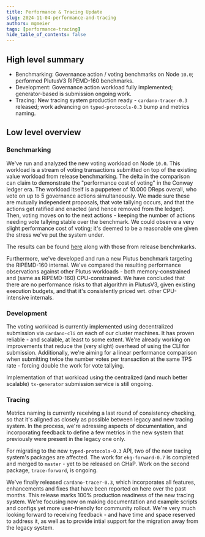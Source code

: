 ```yaml
---
title: Performance & Tracing Update
slug: 2024-11-04-performance-and-tracing
authors: mgmeier
tags: [performance-tracing]
hide_table_of_contents: false
---
```


## High level summary

* Benchmarking: Governance action / voting benchmarks on Node `10.0`; performed PlutusV3 RIPEMD-160 benchmarks.
* Development: Governance action workload fully implemented; generator-based is submission ongoing work.
* Tracing: New tracing system production ready - `cardano-tracer-0.3` released; work advancing on `typed-protocols-0.3` bump and metrics naming.


## Low level overview


### Benchmarking

We've run and analyzed the new voting workload on Node `10.0`. This workload is a stream of voting transactions submitted on top of the existing
value workload from release benchmarking. The delta in the comparison can claim to demonstrate the "performance cost of voting" in the Conway ledger era.
The workload itself is a puppeteer of 10.000 DReps overall, who vote on up to 5 governance actions simultaneously. We made sure these are
mutually independent proposals, that vote tallying occurs, and that the actions get ratified and enacted (and hence removed from the ledger). Then, voting moves on to
the next actions - keeping the number of actions needing vote tallying stable over the benchmark. We could observe a very slight performance cost of voting; it's
deemed to be a reasonable one given the stress we've put the system under.  

The results can be found [here](/reports/2024-10-performance-10.1.1) along with those from release benchmkarks.  

Furthermore, we've developed and run a new Plutus benchmark targeting the RIPEMD-160 internal. We've compared the resulting performance observations against
other Plutus workloads - both memory-constrained and (same as RIPEMD-160) CPU-constrained. We have concluded that there are no performance risks to that algorithm in PlutusV3,
given existing execution budgets, and that it's consistently priced wrt. other CPU-intensive internals.


### Development

The voting workload is currently implemented using decentralized submission via `cardano-cli` on each of our cluster machines. It has proven reliable - and scalable,
at least to some extent. We're already working on improvements that reduce the (very slight) overhead of using the CLI for submission. Additionally, we're aiming
for a linear performance comparison when submitting twice the number votes per transaction at the same TPS rate - forcing double the work for vote tallying. 

Implementation of that workload using the centralized (and much better scalable) `tx-generator` submission service is still ongoing.

### Tracing

Metrics naming is currently receiving a last round of consistency checking, so that it's aligned as closely as possible between legacy and new tracing system. In the process, we're
adressing aspects of documentation, and incorporating feedback to define a few metrics in the new system that previously were present in the legacy one only. 

For migrating to the new `typed-protocols-0.3` API, two of the new tracing system's packages are affected. The work for `ekg-forward-0.7` is completed and merged to `master` - yet to be released on CHaP. Work on the second package, `trace-forward`, is ongoing.

We've finally released `cardano-tracer-0.3`, which incorporates all features, enhancements and fixes that have been reported on here over the past months. This release
marks 100% production readiness of the new tracing system. We're focusing now on making documentation and example scripts and configs yet more user-friendly for
community rollout. We're very much looking forward to receiving feedback - and have time and space reserved to address it, as well as to provide intial support for
the migration away from the legacy system. 
